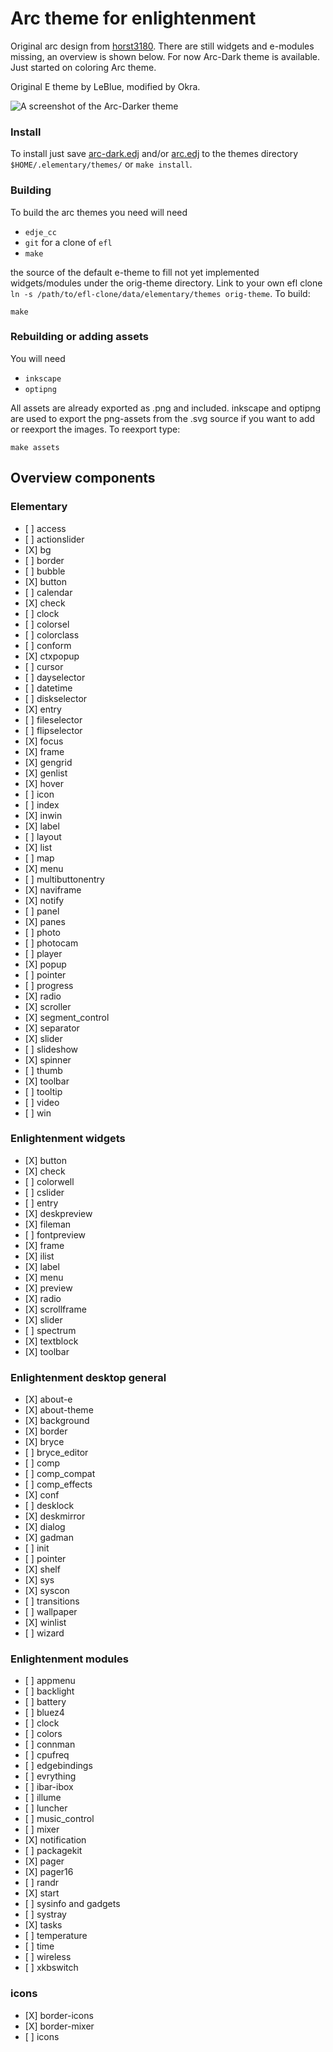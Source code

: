# Arc theme for enlightenment
Original arc design from [horst3180](https://github.com/horst3180/arc-theme). There are still widgets and e-modules missing, an overview is shown below. For now Arc-Dark theme is available. Just started on coloring Arc theme.

Original E theme by LeBlue, modified by Okra.

![A screenshot of the Arc-Darker theme](https://github.com/LeBlue/enlightenment-arc-theme/blob/master/screenshots/shot.png)

### Install

To install just save [arc-dark.edj](https://github.com/okratitan/enlightenment-arc-theme/blob/master/arc-dark.edj) and/or [arc.edj](https://github.com/okratitan/enlightenment-arc-theme/blob/master/arc.edj) to the themes directory `$HOME/.elementary/themes/` or `make install`.

### Building

To build the arc themes you need will need
* `edje_cc`
* `git` for a clone of `efl`
* `make`

the source of the default e-theme to fill not yet implemented widgets/modules under the orig-theme directory. Link to your own efl clone `ln -s /path/to/efl-clone/data/elementary/themes orig-theme`. To build:

`make`

### Rebuilding or adding assets

You will need
* `inkscape`
* `optipng`

All assets are already exported as .png and included. inkscape and optipng are used to export the png-assets from the .svg source if you want to add or reexport the images. To reexport type:

`make assets`

## Overview components

### Elementary

* \[ ] access
* \[ ] actionslider
* \[X] bg
* \[ ] border
* \[ ] bubble
* \[X] button
* \[ ] calendar
* \[X] check
* \[ ] clock
* \[ ] colorsel
* \[ ] colorclass
* \[ ] conform
* \[X] ctxpopup
* \[ ] cursor
* \[ ] dayselector
* \[ ] datetime
* \[ ] diskselector
* \[X] entry
* \[ ] fileselector
* \[ ] flipselector
* \[X] focus
* \[X] frame
* \[X] gengrid
* \[X] genlist
* \[X] hover
* \[ ] icon
* \[ ] index
* \[X] inwin
* \[X] label
* \[ ] layout
* \[X] list
* \[ ] map
* \[X] menu
* \[ ] multibuttonentry
* \[X] naviframe
* \[X] notify
* \[ ] panel
* \[X] panes
* \[ ] photo
* \[ ] photocam
* \[ ] player
* \[X] popup
* \[ ] pointer
* \[ ] progress
* \[X] radio
* \[X] scroller
* \[X] segment_control
* \[X] separator
* \[X] slider
* \[ ] slideshow
* \[X] spinner
* \[ ] thumb
* \[X] toolbar
* \[ ] tooltip
* \[ ] video
* \[ ] win

### Enlightenment widgets

* \[X] button
* \[X] check
* \[ ] colorwell
* \[ ] cslider
* \[ ] entry
* \[X] deskpreview
* \[X] fileman
* \[ ] fontpreview
* \[X] frame
* \[X] ilist
* \[X] label
* \[X] menu
* \[X] preview
* \[X] radio
* \[X] scrollframe
* \[X] slider
* \[ ] spectrum
* \[X] textblock
* \[X] toolbar

### Enlightenment desktop general

* \[X] about-e
* \[X] about-theme
* \[X] background
* \[X] border
* \[X] bryce
* \[ ] bryce_editor
* \[ ] comp
* \[ ] comp_compat
* \[ ] comp_effects
* \[X] conf
* \[ ] desklock
* \[X] deskmirror
* \[X] dialog
* \[X] gadman
* \[ ] init
* \[ ] pointer
* \[X] shelf
* \[X] sys
* \[X] syscon
* \[ ] transitions
* \[ ] wallpaper
* \[X] winlist
* \[ ] wizard

### Enlightenment modules

* \[ ] appmenu
* \[ ] backlight
* \[ ] battery
* \[ ] bluez4
* \[ ] clock
* \[ ] colors
* \[ ] connman
* \[ ] cpufreq
* \[ ] edgebindings
* \[ ] evrything
* \[ ] ibar-ibox
* \[ ] illume
* \[ ] luncher
* \[ ] music_control
* \[ ] mixer
* \[X] notification
* \[ ] packagekit
* \[X] pager
* \[X] pager16
* \[ ] randr
* \[X] start
* \[ ] sysinfo and gadgets
* \[ ] systray
* \[X] tasks
* \[ ] temperature
* \[ ] time
* \[ ] wireless
* \[ ] xkbswitch

### icons

* \[X] border-icons
* \[X] border-mixer
* \[ ] icons
